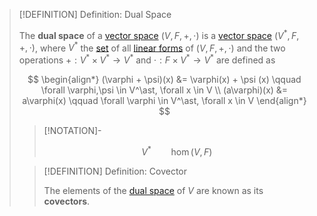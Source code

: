 >[!DEFINITION] Definition: Dual Space
>
>The **dual space** of a [vector space](../../Vector%20Spaces/Vector%20Space.md) $(V,F,+,\cdot)$ is a [vector space](../../Vector%20Spaces/Vector%20Space.md) $(V^\ast, F, +, \cdot)$, where $V^\ast$ the [set](../../../../Set%20Theory/Sets.md) of all [linear forms](../../Linear%20Transformations/Linear%20Form.md) of $(V,F,+,\cdot)$ and the two operations $+: V^\ast \times V^\ast \to V^\ast$ and $\cdot: F\times V^\ast \to V^\ast$ are defined as
>
>$$
>\begin{align*} (\varphi + \psi)(x) &= \varphi(x) + \psi (x) \qquad \forall \varphi,\psi \in V^\ast, \forall x \in V \\ (a\varphi)(x) &= a\varphi(x) \qquad \forall \varphi \in V^\ast, \forall x \in V \end{align*}
>$$
>
>>[!NOTATION]-
>>
>>$$
>>V^\ast \qquad \hom(V, F)
>>$$
>>
>
>>[!DEFINITION] Definition: Covector
>>
>>The elements of the [dual space](Dual%20Space.md) of $V$ are known as its **covectors**.
>>
>